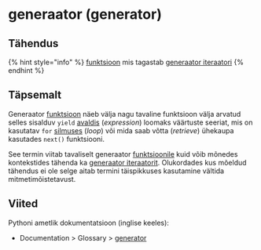 # generaator \(generator\)

## Tähendus

{% hint style="info" %}
[funktsioon](funktsioon-function.md) mis tagastab [generaator iteraatori](generaator-iteraator-generator-iterator.md)
{% endhint %}

## Täpsemalt

Generaator [funktsioon](funktsioon-function.md) näeb välja nagu tavaline funktsioon välja arvatud selles sisalduv `yield` [avaldis](avaldis-expression.md) \(_expression_\) loomaks väärtuste seeriat, mis on kasutatav `for` [silmuses](silmus-loop.md) \(_loop_\) või mida saab võtta \(_retrieve_\) ühekaupa kasutades `next()` funktsiooni.

See termin viitab tavaliselt generaator [funktsioonile](funktsioon-function.md) kuid võib mõnedes kontekstides tähenda ka [generaator iteraatorit](generaator-iteraator-generator-iterator.md). Olukordades kus mõeldud tähendus ei ole selge aitab termini täispikkuses kasutamine vältida mitmetimõistetavust.

## Viited

Pythoni ametlik dokumentatsioon \(inglise keeles\):

* Documentation &gt; Glossary &gt; [generator](https://docs.python.org/3/glossary.html#term-generator)

